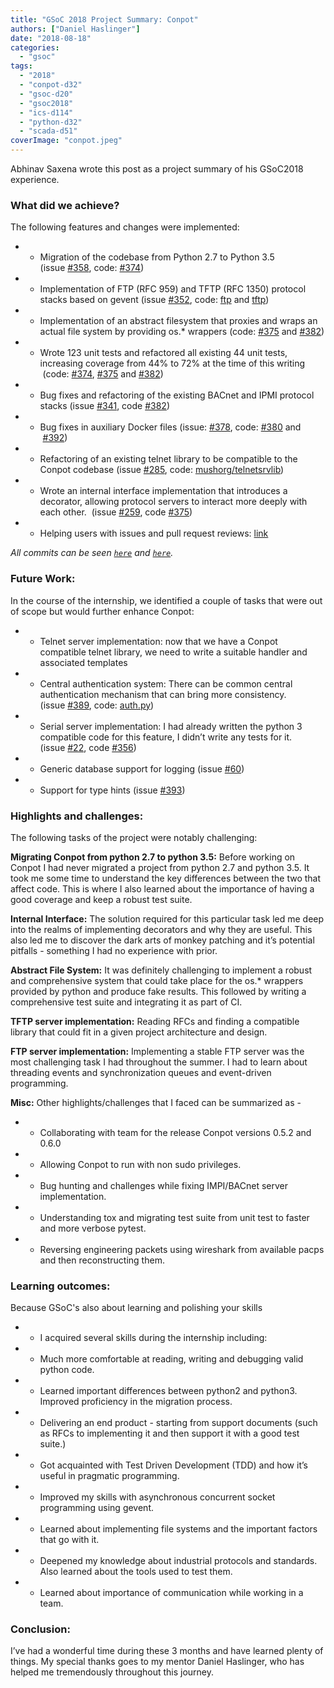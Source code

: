 ```yaml
---
title: "GSoC 2018 Project Summary: Conpot"
authors: ["Daniel Haslinger"]
date: "2018-08-18"
categories: 
  - "gsoc"
tags: 
  - "2018"
  - "conpot-d32"
  - "gsoc-d20"
  - "gsoc2018"
  - "ics-d114"
  - "python-d32"
  - "scada-d51"
coverImage: "conpot.jpeg"
---
```


Abhinav Saxena wrote this post as a project summary of his GSoC2018 experience.

### What did we achieve?

The following features and changes were implemented:

- - Migration of the codebase from Python 2.7 to Python 3.5 (issue [#358](https://github.com/mushorg/conpot/issues/358), code: [#374](https://github.com/mushorg/conpot/pull/374))

- - Implementation of FTP (RFC 959) and TFTP (RFC 1350) protocol stacks based on gevent (issue [#352](https://github.com/mushorg/conpot/issues/352), code: [ftp](https://github.com/mushorg/conpot/tree/master/conpot/protocols/ftp) and [tftp](https://github.com/mushorg/conpot/tree/master/conpot/protocols/tftp))

- - Implementation of an abstract filesystem that proxies and wraps an actual file system by providing os.\* wrappers (code: [#375](https://github.com/mushorg/conpot/pull/375) and [#382](https://github.com/mushorg/conpot/pull/382))

- - Wrote 123 unit tests and refactored all existing 44 unit tests, increasing coverage from 44% to 72% at the time of this writing  (code: [#374](https://github.com/mushorg/conpot/pull/374), [#375](https://github.com/mushorg/conpot/pull/375) and [#382](https://github.com/mushorg/conpot/pull/382))

- - Bug fixes and refactoring of the existing BACnet and IPMI protocol stacks (issue [#341](https://github.com/mushorg/conpot/issues/341), code [#382](https://github.com/mushorg/conpot/pull/382))

- - Bug fixes in auxiliary Docker files (issue: [#378](https://github.com/mushorg/conpot/issues/378), code: [#380](https://github.com/mushorg/conpot/pull/380) and  [#392](https://github.com/mushorg/conpot/pull/392))

- - Refactoring of an existing telnet library to be compatible to the Conpot codebase (issue [#285](https://github.com/mushorg/conpot/issues/285), code: [mushorg/telnetsrvlib](https://github.com/mushorg/telnetsrvlib/pull/1))

- - Wrote an internal interface implementation that introduces a decorator, allowing protocol servers to interact more deeply with each other.  (issue [#259](https://github.com/mushorg/conpot/issues/250), code [#375](https://github.com/mushorg/conpot/pull/375))

- - Helping users with issues and pull request reviews: [link](https://github.com/mushorg/conpot/search?q=%40xandfury+is%3Aissue+updated%3A2018-05-14..2018-08-14&unscoped_q=%40xandfury+is%3Aissue+updated%3A2018-05-14..2018-08-14&type=Issues)

_All commits can be seen [`here`](https://github.com/mushorg/conpot/search?q=author%3Axandfury+committer-date%3A2018-05-14..2018-08-14&unscoped_q=author%3Axandfury+committer-date%3A2018-05-14..2018-08-14&type=Commits) and [`here`](https://github.com/mushorg/telnetsrvlib/commits/master?author=xandfury)._

### Future Work:

In the course of the internship, we identified a couple of tasks that were out of scope but would further enhance Conpot:

- - Telnet server implementation: now that we have a Conpot compatible telnet library, we need to write a suitable handler and associated templates

- - Central authentication system: There can be common central authentication mechanism that can bring more consistency. (issue [#389](https://github.com/mushorg/conpot/issues/389), code: [auth.py](https://github.com/xandfury/conpot/blob/auth/conpot/core/auth.py))

- - Serial server implementation: I had already written the python 3 compatible code for this feature, I didn’t write any tests for it. (issue [#22](https://github.com/mushorg/conpot/issues/22), code [#356](https://github.com/mushorg/conpot/pull/356))

- - Generic database support for logging (issue [#60](https://github.com/mushorg/conpot/issues/60))

- - Support for type hints (issue [#393](https://github.com/mushorg/conpot/issues/393))
        

### Highlights and challenges:

The following tasks of the project were notably challenging: 

**Migrating Conpot from python 2.7 to python 3.5:** Before working on Conpot I had never migrated a project from python 2.7 and python 3.5. It took me some time to understand the key differences between the two that affect code. This is where I also learned about the importance of having a good coverage and keep a robust test suite.

**Internal Interface:** The solution required for this particular task led me deep into the realms of implementing decorators and why they are useful. This also led me to discover the dark arts of monkey patching and it’s potential pitfalls - something I had no experience with prior.

**Abstract File System:** It was definitely challenging to implement a robust and comprehensive system that could take place for the os.\* wrappers provided by python and produce fake results. This followed by writing a comprehensive test suite and integrating it as part of CI.

**TFTP server implementation:** Reading RFCs and finding a compatible library that could fit in a given project architecture and design.

**FTP server implementation:** Implementing a stable FTP server was the most challenging task I had throughout the summer. I had to learn about threading events and synchronization queues and event-driven programming.

**Misc:** Other highlights/challenges that I faced can be summarized as -

- - Collaborating with team for the release Conpot versions 0.5.2 and 0.6.0

- - Allowing Conpot to run with non sudo privileges.

- - Bug hunting and challenges while fixing IMPI/BACnet server implementation.

- - Understanding tox and migrating test suite from unit test to faster and more verbose pytest.

- - Reversing engineering packets using wireshark from available pacps and then reconstructing them.
        

### Learning outcomes:

Because GSoC's also about learning and polishing your skills

- - I acquired several skills during the internship including:

- - Much more comfortable at reading, writing and debugging valid python code.

- - Learned important differences between python2 and python3. Improved proficiency in the migration process.

- - Delivering an end product - starting from support documents (such as RFCs to implementing it and then support it with a good test suite.)

- - Got acquainted with Test Driven Development (TDD) and how it’s useful in pragmatic programming.

- - Improved my skills with asynchronous concurrent socket programming using gevent.

- - Learned about implementing file systems and the important factors that go with it.

- - Deepened my knowledge about industrial protocols and standards. Also learned about the tools used to test them.

- - Learned about importance of communication while working in a team.
        

### Conclusion:

I’ve had a wonderful time during these 3 months and have learned plenty of things. My special thanks goes to my mentor Daniel Haslinger, who has helped me tremendously throughout this journey.
